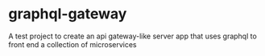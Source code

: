 # graphql-gateway
A test project to create an api gateway-like server app that uses graphql to front end a collection of microservices
